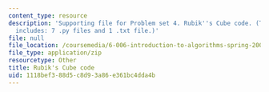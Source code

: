 ```yaml
---
content_type: resource
description: 'Supporting file for Problem set 4. Rubik''s Cube code. (This zip file
  includes: 7 .py files and 1 .txt file.)'
file: null
file_location: /coursemedia/6-006-introduction-to-algorithms-spring-2008/1118bef388d5c8d93a86e361bc4dda4b_ps4_rubik.zip
file_type: application/zip
resourcetype: Other
title: Rubik's Cube code
uid: 1118bef3-88d5-c8d9-3a86-e361bc4dda4b
---
```

